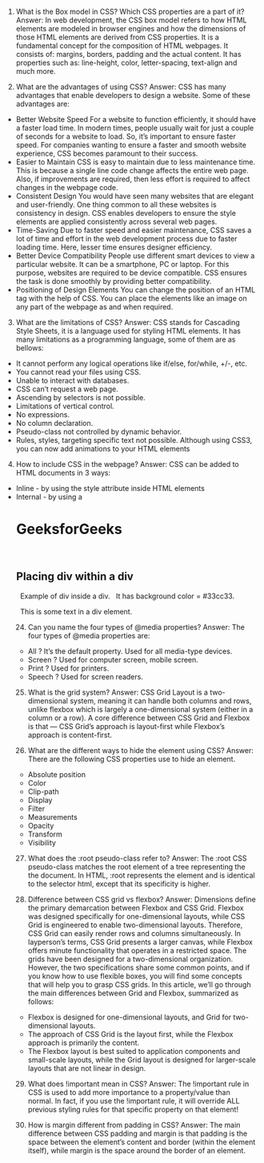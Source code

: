 1. What is the Box model in CSS?
Which CSS properties are a part of it?
Answer:
In web development, the CSS box model refers to how HTML elements are modeled in browser engines and how the dimensions of those HTML elements are derived from CSS properties. It is a fundamental concept for the composition of HTML webpages.
It consists of: margins, borders, padding and the actual content.
It has properties such as: line-height, color, letter-spacing, text-align and much more.

2. What are the advantages of using CSS?
Answer:
CSS has many advantages that enable developers to design a website. Some of these advantages are:
* Better Website Speed
For a website to function efficiently, it should have a faster load time. In modern times, people usually wait for just a couple of seconds for a website to load. So, it’s important to ensure faster speed. For companies wanting to ensure a faster and smooth website experience, CSS becomes paramount to their success.
* Easier to Maintain
CSS is easy to maintain due to less maintenance time. This is because a single line code change affects the entire web page. Also, if improvements are required, then less effort is required to affect changes in the webpage code.
* Consistent Design
You would have seen many websites that are elegant and user-friendly. One thing common to all these websites is consistency in design. CSS enables developers to ensure the style elements are applied consistently across several web pages.
* Time-Saving
Due to faster speed and easier maintenance, CSS saves a lot of time and effort in the web development process due to faster loading time. Here, lesser time ensures designer efficiency.
* Better Device Compatibility
People use different smart devices to view a particular website. It can be a smartphone, PC or laptop. For this purpose, websites are required to be device compatible. CSS ensures the task is done smoothly by providing better compatibility. 
* Positioning of Design Elements
You can change the position of an HTML tag with the help of CSS. You can place the elements like an image on any part of the webpage as and when required.

3. What are the limitations of CSS?
Answer:
CSS stands for Cascading Style Sheets, it is a language used for styling HTML elements.
It has many limitations as a programming language, some of them are as bellows:
* It cannot perform any logical operations like if/else, for/while, +/-, etc.
*  You cannot read your files using CSS.
*  Unable to interact with databases.
*  CSS can’t request a web page.
*  Ascending by selectors is not possible.
*  Limitations of vertical control.
*  No expressions.
*  No column declaration.
*  Pseudo-class not controlled by dynamic behavior.
*  Rules, styles, targeting specific text not possible.
Although using CSS3, you can now add animations to your HTML elements

4. How to include CSS in the webpage?
Answer:
CSS can be added to HTML documents in 3 ways:
* Inline - by using the style attribute inside HTML elements
* Internal - by using a <style> element in the <head>section
* External - by using a <link>element to link to an external CSS file
The most common way to add CSS, is to keep the styles in external CSS files.

5. What are the different types of Selectors in CSS?
Answer:
CSS selectors are used to "find" (or select) the HTML elements you want to style.
We can divide CSS selectors into five categories:
* Simple selectors (select elements based on name, id, class)
* Combinator selectors (select elements based on a specific relationship between them)
* Pseudo-class selectors (select elements based on a certain state)
* Pseudo-elements selectors (select and style a part of an element)
* Attribute selectors (select elements based on an attribute or attribute value)

6. What is a CSS Preprocessor? What are Sass, Less, and Stylus? Why do people use them?
Answer:
A CSS preprocessor is a program that lets you generate CSS from the preprocessor's own unique syntax.
There are many CSS preprocessors to choose from, however most CSS preprocessors will add some features that don't exist in pure CSS, such as mixin, nesting selector, inheritance selector, and so on. These features make the CSS structure more readable and easier to maintain.
LESS
LESS (which stands for Leaner Style Sheets) is a backward-compatible language extension for CSS. LESS follows a declarative styling pattern by nature. This implies that you specify what you want to see not how you want it to be done. This is mostly as a result of its similarities to functional programming which mostly makes it more readable and easier to understand. 
However, this also introduces some difficulty when implementing complex algorithm patterns. As the name implies, LESS is designed to enhance CSS in the leanest way possible with minimal extra features. These features are designed to intuitively follow regular CSS conventions, principles, and paradigms. 
The official LESS documentation quotes “because LESS looks just like CSS, learning it is a breeze.”
SASS
SASS, which stands for Syntactically Awesome Style Sheets. It is equally designed to be compatible with all versions of CSS. It follows an imperative styling pattern which implies that you get to specify how things get done. 
SASS has a wider range of functionalities and features that enable developers to do amazing things and implement very complex algorithms with lesser difficulty. However, this comes at the expense of maintaining a CSS-like look all-round. 
At some point, it tends to feel a lot more like a programming language than a styling language and this makes it more difficult for people (e.g designers) without a programming background to quickly get up to speed with.
STYLUS
Stylus offers a bit more expressiveness while maintaining a much more concise syntax. People with Python backgrounds will very much resonate with its non-curly braced syntax of indentation. However, this is a purely optional feature and one could still stick to the regular CSS syntax. 
It shares striking similarities with LESS, but it has an imperative syntax like SASS. Stylus thrives over SASS and LESS in its support of seamless mixins.

7. What is VH/VW (viewport height/viewport width) in CSS?
VH stands for viewport height and VW is for viewport width. Hence, setting an element to a width value of 50vw means that the element will have a width that’s 50% of the viewport size, and this stays true when the viewport is resized.

8. Difference between reset vs normalize CSS?. How do they differ?
Answer:
Reset CSS: CSS resets aim to remove all built-in browser styling. For example margins, paddings, font-sizes of all elements are reset to be the same. 
Normalize CSS: Normalize CSS aims to make built-in browser styling consistent across browsers. It also corrects bugs for common browser dependencies.

9. What is the difference between inline, inline-block, and block?
Answer:
* An inline element has no line break before or after it, and it tolerates HTML elements next to it.

* A block element has some whitespace above and below it and does not tolerate any HTML elements next to it.

* An inline-block element is placed as an inline element (on the same line as adjacent content), but it behaves as a block element.

10. Is it important to test the webpage in different browsers?
Answer:
Websites are created to run or to be seen in the browsers. They are created to have a good interaction between a developer and a client or a developer to its readers. That’s why in order to gain trust in our clients or to our target market, we should be sure of its consistency and accuracy. Because if one problem occurs to our website, we cannot explain ourselves to all of the people viewing the website real time. And if they encountered an error while reviewing our work, they will just lose their focus on the website at all.
It is very important to check your website in multiple web browsers from an external source. Have you ever noticed that your website looks different on someone else’s computer from outside of your office? Your website might look just fine in Chrome; however, it may look disastrous in Internet Explorer and vice-versa. You have no control over which browser your visitor chooses to use when visiting your website.
The different ways each web browser interprets CSS, HTML, XHTML, and browser plug-ins causes the differences in page display. The browser is a mini operating system that is doing multiple tasks. Browsers offer many new ways of navigating and visualizing your website and the web. The more we ask browsers to do on your website, the slower they become. It is critical in today’s competitive and increasingly global Internet world to know your website’s load times and how your website looks on different types of browsers.

11. What are Pseudo elements and Pseudo classes?
Answer:
Basically a pseudo-class is a selector that assists in the selection of something that cannot be expressed by a simple selector e.g :hover . A pseudo-element however allows us to create items that do not normally exist in the document tree e.g ::after .

12. How do you specify units in the CSS?. What are the different ways to do it?
Answer:
There are different ways to specify units in CSS like px, em, pt, percentage (%). px(Pixel) gives fine-grained control and maintains alignment because 1 px or multiple of 1 px is guaranteed to look sharp. px is not cascade. em maintains relative size. you can have responsive fonts. Em, will cascade 1em is equal to the current font-size of the element or the browser default. If u sent font-size to 16px then 1em = 16px. The common practice is to set default body font-size to 62.5% (equal to 10px).
pt(point) are traditionally used in print. 1pt = 1/72 inch and it is a fixed-size unit.
%(percentage) sets font-size relative to the font size of the body. Hence, you have to set the font-size of the body to a reasonable size.

13. Does margin-top or margin-bottom have an effect on inline elements?
Answer:
No, it doesn’t affect the inline elements. Inline elements flow with the contents of the page.

14. What property is used for changing the font face?
Answer:
The font-family property is used to change the face of a font. The font-style property is used to make a font italic or oblique. The font-variant property is used to create a small-caps effect.

15. What are the differences between adaptive design and responsive design?
Answer:
Responsive Design:
In this design web designers design the user interface of a website in such a manner that whatever device you are using you can access comfortably web page. if we use a web page on the laptop then it splits in large view but if you use the same web page on mobile then it synchronizes itself. web designers simply design it by using only HTML & CSS. designer works with the developer for a better user experience.
Adaptive Design:
In this design web designers design the user interface of a website in such a manner that it creates different layouts of the web page for the different devices. so based on the screen size of the device it loads that layout of the page. it creates the different layouts for different devices like screen size as for 320px, 480px, 760px, 960px, 1200px, 1600px. for different sizes of mobile screens, tablet screens, and many more devices it depicts the size of layouts of the screen and displays the content of the page. web designers have to work more because they have to develop six different pages.

16. How are the CSS selectors matched against the elements by the browser?
Answer:
Browsers read your CSS selectors from right to left. That means that in the selector ul > li a[title=”home”] the first thing thing interpreted is a[title=”home”]. This first part is also referred to as the “key selector” in that ultimately, it is the element being selected.
#main-nav > li { }
If you start by just matching the rightmost part of the selector against your element, then chances are it won’t match and you’re done. If it does match, you have to do more work, but only proportional to your tree depth, which is not that big in most cases.
On the other hand, if you start by matching the leftmost part of the selector… what do you match it against? You have to start walking the DOM, looking for nodes that might match it. Just discovering that there’s nothing matching that leftmost part might take a page a while so browsers match from the right; it gives an obvious starting point and lets you get rid of most of the candidate selectors very quickly.

17. How is border-box different from content-box?
Answer:
* content-box: The width & height of the element only include the content. In other words, the border, padding and margin aren’t part of the width or height. This is the default value.
* border-box: The padding and border are included in the width and height.

18. How is opacity specified in CSS3?
Answer:
The CSS opacity property is used to specify the transparency of an element. In simple word, you can say that it specifies the clarity of the image. 
In technical terms, Opacity is defined as degree in which light is allowed to travel through an object.
Opacity setting is applied uniformly across the entire object and the opacity value is defined in term of digital value less than 1. The lesser opacity value displays the greater opacity. Opacity is not inherited.

19. Why should we use float property in CSS?
Answer:
We use Float in CSS when we want to place a particular content or an image either to left or the right.
If you want to align 2 or more elements next to each other horizontally (which are not inline elements), then you can use float:left or float:right depending on your requirements.
if you use float, after the floated elements, it is always better to have a element with clear:both property. otherwise the container element may act weirdly.
After the arrival of flexbox, float property is not that useful. but it will be useful in some situations where flexbox won’t work.

20. What is a z-index, how does it function?
Answer:
The z-index Css property sets the z-order of a positioned element and its descendants or flex items. Overlapping elements with a larger z-index cover those with a smaller one.
The z-index property in CSS controls the vertical stacking order of elements that overlap. As in, which one appears as if it is physically closer to you. z-index only affects elements that have a position value other than static(the default).

21. What are the properties of flexbox?
Answer:
The flex container properties are:
* flex-direction
* flex-wrap
* flex-flow
* justify-content
* align-items
* align-content

22. What is cascading in CSS?
Answer:
Cascading means pouring down in steps or adding in steps. Style sheets contains codes for styling a html element. And the manner in which the codes are written in style sheet is in the cascading fashion. Or simply, back to back codes in layers for each html element of a html page in style sheet make the cascading style sheet.

23. How to center align a div inside another div?
Answer:
This example describes how we can place a div inside another div.
<!DOCTYPE html>
<html>
<metaname="viewport"content="width=device-width, initial-scale=1.0">
<head>
<title>Placing div within a div</title>
<style>
h1 {  
     color:green; 
     text-size:2vw; 
     padding-left : 47px;  
   } 
h2 {  
     padding-left: 35px; 
     text-size:1vw;  
    }  
</style>  
</head>
<body>
<h1>GeeksforGeeks</h1>  
<h2>Placing div within a div</h2>
<divstyle="background-color:#4dff4d;width:20%;text-align:center;padding:7px;">
<divstyle="background-color:#33cc33;width:50%;text-align:center;padding:2px;">
  <h3style="font-size:2vw;">Example of div inside a div.</h3>
  <pstyle="font-size:2vw;">It has background color = #33cc33.</p>
  <pstyle="font-size:2vw;">This is some text in a div element.</p>
</div>
</div>
</body>
</html>


24. Can you name the four types of @media properties?
Answer:
The four types of @media properties are:
* All ? It’s the default property. Used for all media-type devices.
* Screen ? Used for computer screen, mobile screen.
* Print ? Used for printers.
* Speech ? Used for screen readers.

25. What is the grid system?
Answer:
CSS Grid Layout is a two-dimensional system, meaning it can handle both columns and rows, unlike flexbox which is largely a one-dimensional system (either in a column or a row). A core difference between CSS Grid and Flexbox is that — CSS Grid’s approach is layout-first while Flexbox’s approach is content-first.

26. What are the different ways to hide the element using CSS?
Answer:
There are the following CSS properties use to hide an element.
* Absolute position
* Color
* Clip-path
* Display
* Filter
* Measurements
* Opacity
* Transform
* Visibility

27. What does the :root pseudo-class refer to?
Answer:
The :root CSS pseudo-class matches the root element of a tree representing the the document. In HTML, :root represents the <html> element and is identical to the selector html, except that its specificity is higher.

28. Difference between CSS grid vs flexbox?
Answer:
Dimensions define the primary demarcation between Flexbox and CSS Grid. Flexbox was designed specifically for one-dimensional layouts, while CSS Grid is engineered to enable two-dimensional layouts. Therefore, CSS Grid can easily render rows and columns simultaneously.
In layperson’s terms, CSS Grid presents a larger canvas, while Flexbox offers minute functionality that operates in a restricted space. The grids have been designed for a two-dimensional organization.
However, the two specifications share some common points, and if you know how to use flexible boxes, you will find some concepts that will help you to grasp CSS grids.
In this article, we’ll go through the main differences between Grid and Flexbox, summarized as follows:
* Flexbox is designed for one-dimensional layouts, and Grid for two-dimensional layouts.
* The approach of CSS Grid is the layout first, while the Flexbox approach is primarily the content.
* The Flexbox layout is best suited to application components and small-scale layouts, while the Grid layout is designed for larger-scale layouts that are not linear in design.

29. What does !important mean in CSS?
Answer:
The !important rule in CSS is used to add more importance to a property/value than normal.
In fact, if you use the !important rule, it will override ALL previous styling rules for that specific property on that element!

30. How is margin different from padding in CSS?
Answer:
The main difference between CSS padding and margin is that padding is the space between the element’s content and border (within the element itself), while margin is the space around the border of an element.
  
